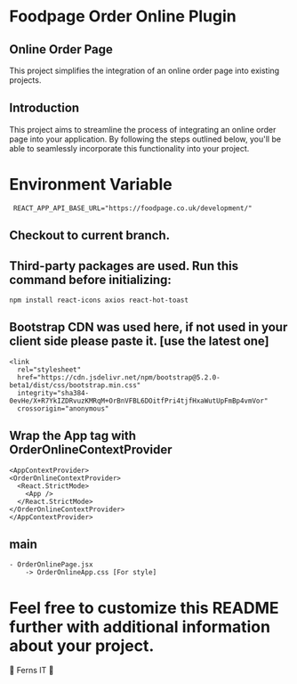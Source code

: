 # Foodpage Order Online Plugin

## Online Order Page

This project simplifies the integration of an online order page into existing projects.

## Introduction

This project aims to streamline the process of integrating an online order page into your application. By following the steps outlined below, you'll be able to seamlessly incorporate this functionality into your project.

# Environment Variable

     REACT_APP_API_BASE_URL="https://foodpage.co.uk/development/"

## Checkout to current branch.

## Third-party packages are used. Run this command before initializing:

    npm install react-icons axios react-hot-toast

## Bootstrap CDN was used here, if not used in your client side please paste it. [use the latest one]

    <link
      rel="stylesheet"
      href="https://cdn.jsdelivr.net/npm/bootstrap@5.2.0-beta1/dist/css/bootstrap.min.css"
      integrity="sha384-0evHe/X+R7YkIZDRvuzKMRqM+OrBnVFBL6DOitfPri4tjfHxaWutUpFmBp4vmVor"
      crossorigin="anonymous"

## Wrap the App tag with OrderOnlineContextProvider

    <AppContextProvider> 
    <OrderOnlineContextProvider>
      <React.StrictMode>
        <App />
      </React.StrictMode>
    </OrderOnlineContextProvider>
    </AppContextProvider>

## main

    - OrderOnlinePage.jsx
        -> OrderOnlineApp.css [For style]

# Feel free to customize this README further with additional information about your project.

🌿 Ferns IT 🌿
